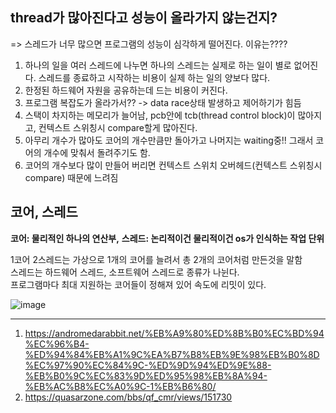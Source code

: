 ## thread가 많아진다고 성능이 올라가지 않는건지?

=> 스레드가 너무 많으면 프로그램의 성능이 심각하게 떨어진다. 이유는????

1. 하나의 일을 여러 스레드에 나누면 하나의 스레드는 실제로 하는 일이 별로 없어진다. 스레드를 종료하고 시작하는 비용이 실제 하는 일의 양보다 많다.
2. 한정된 하드웨어 자원을 공유하는데 드는 비용이 커진다. 
3. 프로그램 복잡도가 올라가서?? -> data race상태 발생하고 제어하기가 힘듬
4. 스택이 차지하는 메모리가 늘어남, pcb안에 tcb(thread control block)이 많아지고, 컨텍스트 스위칭시 compare할게 많아진다. 
5. 아무리 개수가 많아도 코어의 개수만큼만 돌아가고 나머지는 waiting중!! 그래서 코어의 개수에 맞춰서 돌려주기도 함.
6. 코어의 개수보다 많이 만들어 버리면 컨텍스트 스위치 오버헤드(컨텍스트 스위칭시 compare) 때문에 느려짐

## 코어, 스레드
**코어: 물리적인 하나의 연산부,**
**스레드: 논리적이건 물리적이건 os가 인식하는 작업 단위**

1코어 2스레드는 가상으로 1개의 코어를 늘려서 총 2개의 코어처럼 만든것을 말함   
스레드는 하드웨어 스레드, 소프트웨어 스레드로 종류가 나뉜다.   
프로그램마다 최대 지원하는 코어들이 정해져 있어 속도에 리밋이 있다.   

![image](https://user-images.githubusercontent.com/50283326/135753430-6f4fd7b9-b225-493f-bb2f-73282d2e24d2.png)


<hr>

1. <https://andromedarabbit.net/%EB%A9%80%ED%8B%B0%EC%BD%94%EC%96%B4-%ED%94%84%EB%A1%9C%EA%B7%B8%EB%9E%98%EB%B0%8D%EC%97%90%EC%84%9C-%ED%9D%94%ED%9E%88-%EB%B0%9C%EC%83%9D%ED%95%98%EB%8A%94-%EB%AC%B8%EC%A0%9C-1%EB%B6%80/>
2. <https://quasarzone.com/bbs/qf_cmr/views/151730>
